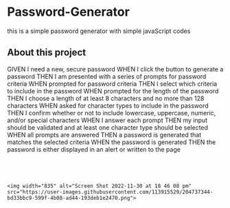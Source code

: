# Password-Generator
this is a simple password generator with simple javaScript codes

## About this project

GIVEN I need a new, secure password
WHEN I click the button to generate a password
THEN I am presented with a series of prompts for password criteria
WHEN prompted for password criteria
THEN I select which criteria to include in the password
WHEN prompted for the length of the password
THEN I choose a length of at least 8 characters and no more than 128 characters
WHEN asked for character types to include in the password
THEN I confirm whether or not to include lowercase, uppercase, numeric, and/or special characters
WHEN I answer each prompt
THEN my input should be validated and at least one character type should be selected
WHEN all prompts are answered
THEN a password is generated that matches the selected criteria
WHEN the password is generated
THEN the password is either displayed in an alert or written to the page
```




<img width="835" alt="Screen Shot 2022-11-30 at 18 46 08 pm" src="https://user-images.githubusercontent.com/113915529/204737344-bd33bbc9-599f-4b08-ad44-193deb1e2470.png">
